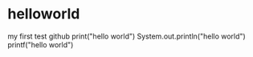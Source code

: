# helloworld
my first test github
print("hello world")
System.out.println("hello world")
printf("hello world")
<html>
  <title>hello world
    </title>
  </html>
